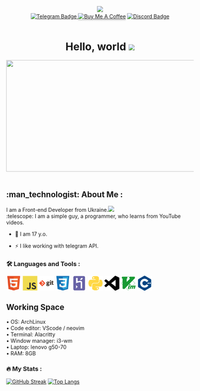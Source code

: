 <div id="header" align="center">
  <img src="https://media.giphy.com/media/M9gbBd9nbDrOTu1Mqx/giphy.gif" width="100"/>
</div>
<div id="badges" align="center">
  <a href="https://t.me/PearDe">
    <img src="https://img.shields.io/badge/Telegram-ClickMe%20-blue?logo=telegram&logoColor=blue&style=for-the-badge" alt="Telegram Badge"/>
  </a> 
    <a href="https://www.buymeacoffee.com/BeanDx" target="_blank"><img src="https://www.buymeacoffee.com/assets/img/custom_images/orange_img.png" alt="Buy Me A Coffee" style="height: 41px !important;width: 174px !important;box-shadow: 0px 3px 2px 0px rgba(190, 190, 190, 0.5) !important;-webkit-box-shadow: 0px 3px 2px 0px rgba(190, 190, 190, 0.5) !important;" ></a> 
  <a href="https://discordapp.com/users/952489235695407114"> 
    <img src="https://img.shields.io/badge/Discord-ClickMe%20-blue?logo=discord&logoColor=grey&style=for-the-badge" alt="Discord Badge"/>
  </a> <br>
    <img src="https://komarev.com/ghpvc/?username=BeanDx&style=flat-square&color=blue" alt=""/>
<h1>
  Hello, world
  <img src="https://media.giphy.com/media/hvRJCLFzcasrR4ia7z/giphy.gif" width="30px"/>
</h1>
</div>

<div align="center">
  <img src="https://media.giphy.com/media/dWesBcTLavkZuG35MI/giphy.gif" width="600" height="300"/>
</div>
<br>
<h2>:man_technologist: About Me :</h2>
I am a Front-end Developer from Ukraine.<img src="https://media.giphy.com/media/WUlplcMpOCEmTGBtBW/giphy.gif" width="30"> <br>
:telescope: I am a simple guy, a programmer, who learns from YouTube videos.

- :seedling: I am 17 y.o.

- :zap: I like working with telegram API.

### :hammer_and_wrench: Languages and Tools :
<div> 
  <img src="https://github.com/devicons/devicon/blob/master/icons/html5/html5-original.svg" title="HTML5" alt="HTML" width="40" height="40"/> 
  <img src="https://github.com/devicons/devicon/blob/master/icons/javascript/javascript-original.svg" title="JavaScript" alt="JavaScript" width="40" height="40"/>
  <img src="https://github.com/devicons/devicon/blob/master/icons/git/git-original-wordmark.svg" title="Git" **alt="Git" width="40" height="40"/>
  <img src="https://github.com/devicons/devicon/blob/master/icons/css3/css3-original.svg" title="CSS" alt="css" width="40" height="40"/>
  <img src="https://github.com/devicons/devicon/blob/master/icons/heroku/heroku-plain.svg" title="heroku" alt="heroku" width="40" height="40"/>
  <img src="https://github.com/devicons/devicon/blob/master/icons/python/python-plain.svg" title="python" alt="python" width="40" height="40"/>
  <img src="https://github.com/devicons/devicon/blob/master/icons/vscode/vscode-plain.svg" title="vscode" alt="vscode" width="40" height="40"/>
  <img src="https://github.com/devicons/devicon/blob/master/icons/vim/vim-plain.svg" title="vim" alt="vim" width="40" height="40"/>
  <img src="https://github.com/devicons/devicon/blob/master/icons/cplusplus/cplusplus-plain.svg" title="cpp" alt="cpp" width="40" height="40"/>
<br>
<h2>Working Space</h2>
• OS: ArchLinux <br>
• Code editor: VScode / neovim <br>
• Terminal: Alacritty <br>
• Window manager: i3-wm <br>
• Laptop: lenovo g50-70 <br>
• RAM: 8GB <br>
</div>

### :fire: My Stats :
[![GitHub Streak](http://github-readme-streak-stats.herokuapp.com?user=BeanDx&theme=dark&background=000000)](https://git.io/streak-stats)
[![Top Langs](https://github-readme-stats.vercel.app/api/top-langs/?username=BeanDx&layout=compact&theme=vision-friendly-dark)](https://github.com/anuraghazra/github-readme-stats)
